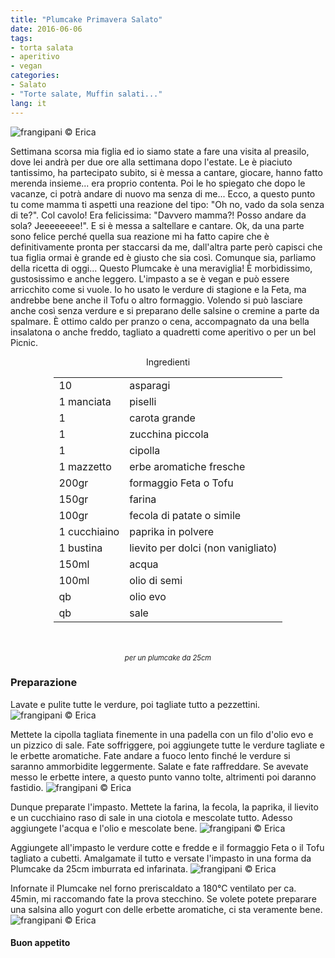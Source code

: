 ```yaml
---
title: "Plumcake Primavera Salato"
date: 2016-06-06
tags:
- torta salata
- aperitivo
- vegan
categories:
- Salato
- "Torte salate, Muffin salati..."
lang: it
---
```

![](header.jpg "frangipani © Erica")

Settimana scorsa mia figlia ed io siamo state a fare una visita al preasilo, dove lei andrà per due ore alla settimana dopo l'estate. Le è piaciuto tantissimo, ha partecipato subito, si è messa a cantare, giocare, hanno fatto merenda insieme... era proprio contenta. Poi le ho spiegato che dopo le vacanze, ci potrà andare di nuovo ma senza di me... Ecco, a questo punto tu come mamma ti aspetti una reazione del tipo: "Oh no, vado da sola senza di te?". Col cavolo! Era felicissima: "Davvero mamma?! Posso andare da sola? Jeeeeeeee!". E si è messa a saltellare e cantare. Ok, da una parte sono felice perché quella sua reazione mi ha fatto capire che è definitivamente pronta per staccarsi da me, dall'altra parte però capisci che tua figlia ormai è grande ed è giusto che sia così.
Comunque sia, parliamo della ricetta di oggi... Questo Plumcake è una meraviglia! È morbidissimo, gustosissimo e anche leggero. L'impasto a se è vegan e può essere arricchito come si vuole. Io ho usato le verdure di stagione e la Feta, ma andrebbe bene anche il Tofu o altro formaggio. Volendo si può lasciare anche così senza verdure e si preparano delle salsine o cremine a parte da spalmare. È ottimo caldo per pranzo o cena, accompagnato da una bella insalatona o anche freddo, tagliato a quadretti come aperitivo o per un bel Picnic.

<div id="wrapper" style="text-align: center">
  <div id="yourdiv" style="display: inline-block;">
    <div class="ingredients">
      <div class="ingredients-title">Ingredienti</div>
      <table>
        <tbody>
          <tr>
            <td>10</td>
            <td>asparagi</td>
          </tr>
          <tr>
            <td>1 manciata</td>
            <td>piselli</td>
          </tr>
          <tr>
            <td>1</td>
            <td>carota grande</td>
          </tr>
          <tr>
            <td>1</td>
            <td>zucchina piccola</td>
          </tr>
          <tr>
            <td>1</td>
            <td>cipolla</td>
          </tr>
          <tr>
            <td>1 mazzetto</td>
            <td>erbe aromatiche fresche</td>
          </tr>
          <tr>
            <td>200gr</td>
            <td>formaggio Feta o Tofu</td>
          </tr>
          <tr>
            <td>150gr</td>
            <td>farina</td>
          </tr>
          <tr>
            <td>100gr</td>
            <td>fecola di patate o simile</td>
          </tr>
          <tr>
            <td>1 cucchiaino</td>
            <td>paprika in polvere</td>
          </tr>
          <tr>
            <td>1 bustina</td>
            <td>lievito per dolci (non vanigliato)</td>
          </tr>
          <tr>
            <td>150ml</td>
            <td>acqua</td>
          </tr>
          <tr>
            <td>100ml</td>
            <td>olio di semi</td>
          </tr>
          <tr>
            <td>qb</td>
            <td>olio evo</td>
          </tr>
          <tr>
            <td>qb</td>
            <td>sale</td>
          </tr>
        </tbody>
      </table>
      <br></br>
      <i class="pull-right" style="font-size: 80%;">per un plumcake da 25cm</i>
    </div>
  </div>
</div>


<h3>
  <font color="grey">
    <i class="fa fa-cogs"></i>
  </font> Preparazione
</h3>

Lavate e pulite tutte le verdure, poi tagliate tutto a pezzettini.
![](verdure.jpg "frangipani © Erica")

Mettete la cipolla tagliata finemente in una padella con un filo d'olio evo e un pizzico di sale. Fate soffriggere, poi aggiungete tutte le verdure tagliate e le erbette aromatiche. Fate andare a fuoco lento finché le verdure si saranno ammorbidite leggermente. Salate e fate raffreddare. Se avevate messo le erbette intere, a questo punto vanno tolte, altrimenti poi daranno fastidio.
![](verdurecotte.jpg "frangipani © Erica")

Dunque preparate l'impasto. Mettete la farina, la fecola, la paprika, il lievito e un cucchiaino raso di sale in una ciotola e mescolate tutto. Adesso aggiungete l'acqua e l'olio e mescolate bene.
![](impasto.jpg "frangipani © Erica")

Aggiungete all'impasto le verdure cotte e fredde e il formaggio Feta o il Tofu tagliato a cubetti. Amalgamate il tutto e versate l'impasto in una forma da Plumcake da 25cm imburrata ed infarinata.
![](teglia.jpg "frangipani © Erica")

Infornate il Plumcake nel forno preriscaldato a 180°C ventilato per ca. 45min, mi raccomando fate la prova stecchino. Se volete potete preparare una salsina allo yogurt con delle erbette aromatiche, ci sta veramente bene.
![](risultato.jpg "frangipani © Erica")


<h4>Buon appetito
  <font color="red">
    <i class="fa fa-smile-o"></i>
  </font>
</h4>
